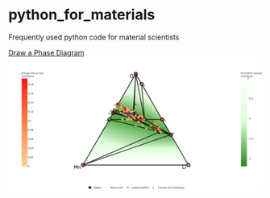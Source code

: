 # python_for_materials
Frequently used python code for material scientists

[Draw a Phase Diagram](phase_diagram.py)
![alt text](phase_diagram_LiMnO.png "Phase Diagram")
